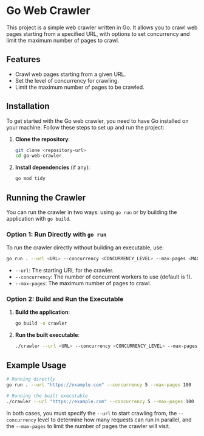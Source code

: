 # Go Web Crawler

This project is a simple web crawler written in Go. It allows you to crawl web pages starting from a specified URL, with options to set concurrency and limit the maximum number of pages to crawl.

## Features

- Crawl web pages starting from a given URL.
- Set the level of concurrency for crawling.
- Limit the maximum number of pages to be crawled.

## Installation

To get started with the Go web crawler, you need to have Go installed on your machine. Follow these steps to set up and run the project:

1. **Clone the repository**:
   ```bash
   git clone <repository-url>
   cd go-web-crawler
   ```

2. **Install dependencies** (if any):
   ```bash
   go mod tidy
   ```

## Running the Crawler

You can run the crawler in two ways: using `go run` or by building the application with `go build`.

### Option 1: Run Directly with `go run`

To run the crawler directly without building an executable, use:

```bash
go run . --url <URL> --concurrency <CONCURRENCY_LEVEL> --max-pages <MAX_PAGES>
```

- `--url`: The starting URL for the crawler.
- `--concurrency`: The number of concurrent workers to use (default is 1).
- `--max-pages`: The maximum number of pages to crawl.

### Option 2: Build and Run the Executable

1. **Build the application**:
   ```bash
   go build -o crawler
   ```

2. **Run the built executable**:
   ```bash
   ./crawler --url <URL> --concurrency <CONCURRENCY_LEVEL> --max-pages <MAX_PAGES>
   ```

## Example Usage

```bash
# Running directly
go run . --url "https://example.com" --concurrency 5 --max-pages 100

# Running the built executable
./crawler --url "https://example.com" --concurrency 5 --max-pages 100
```

In both cases, you must specify the `--url` to start crawling from, the `--concurrency` level to determine how many requests can run in parallel, and the `--max-pages` to limit the number of pages the crawler will visit.

